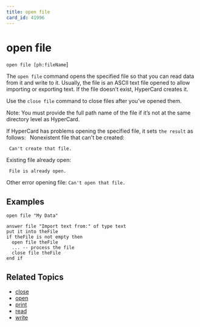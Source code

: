 ```yaml
---
title: open file
card_id: 41996
---
```


# open file

<code>open file [ph:fileName</code>]

The <code>open file</code> command opens the specified file so that you can read data from it and write to it. Usually, the file is an ASCII text file opened to allow importing or exporting text. If the file doesn’t exist, HyperCard creates it.

Use the <code>close file</code> command to close files after you’ve opened them.

Note: You must provide the full path name of the file if it’s not at the same directory level as HyperCard. 

 If HyperCard has problems opening the specified file, it sets <code>the result</code> as follows:<code>  </code> Nonexistent file that can't be created: <code><pre>
Can't create that file.
</pre></code>

Existing file already open: <code><pre>
File is already open.
</pre></code>

Other error opening file: <code>Can't open that file.</code>



## Examples

```
open file "My Data"

answer file "Import text from:" of type text
put it into theFile
if theFile is not empty then
  open file theFile
  ... -- process the file
  close file theFile
end if
```

## Related Topics

* [close](/HyperTalkReference/commands/close)
* [open](/HyperTalkReference/commands/open)
* [print](/HyperTalkReference/commands/print)
* [read](/HyperTalkReference/commands/read)
* [write](/HyperTalkReference/commands/write)
